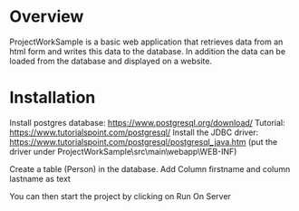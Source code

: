 # Overview
ProjectWorkSample is a basic web application that retrieves data from an html form and writes this data to the database.
In addition the data can be loaded from the database and displayed on a website.

# Installation
Install postgres database: https://www.postgresql.org/download/
Tutorial: https://www.tutorialspoint.com/postgresql/
Install the JDBC driver: https://www.tutorialspoint.com/postgresql/postgresql_java.htm (put the driver under ProjectWorkSample\src\main\webapp\WEB-INF)

Create a table (Person) in the database. Add Column firstname and column lastname as text

You can then start the project by clicking on Run On Server
